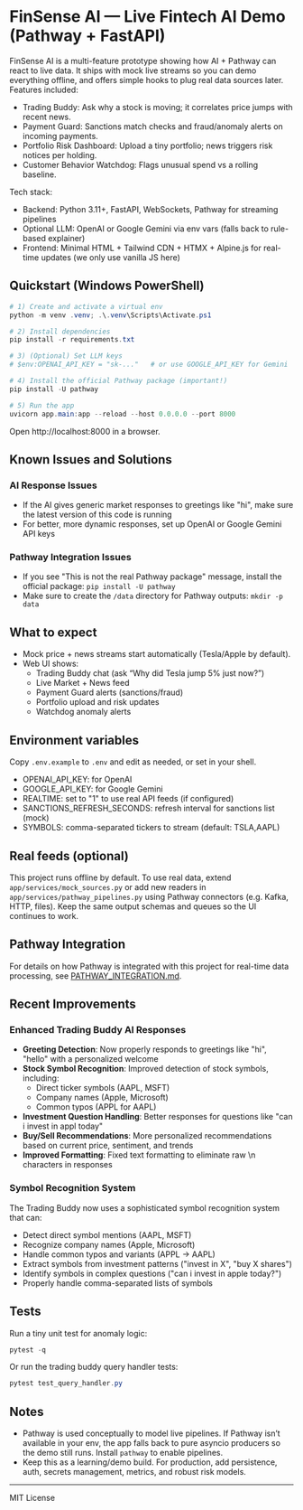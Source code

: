 # FinSense AI — Live Fintech AI Demo (Pathway + FastAPI)

FinSense AI is a multi-feature prototype showing how AI + Pathway can react to live data. It ships with mock live streams so you can demo everything offline, and offers simple hooks to plug real data sources later.
Features included:
- Trading Buddy: Ask why a stock is moving; it correlates price jumps with recent news.
- Payment Guard: Sanctions match checks and fraud/anomaly alerts on incoming payments.
- Portfolio Risk Dashboard: Upload a tiny portfolio; news triggers risk notices per holding.
- Customer Behavior Watchdog: Flags unusual spend vs a rolling baseline.

Tech stack:
- Backend: Python 3.11+, FastAPI, WebSockets, Pathway for streaming pipelines
- Optional LLM: OpenAI or Google Gemini via env vars (falls back to rule-based explainer)
- Frontend: Minimal HTML + Tailwind CDN + HTMX + Alpine.js for real-time updates (we only use vanilla JS here)

## Quickstart (Windows PowerShell)

```powershell
# 1) Create and activate a virtual env
python -m venv .venv; .\.venv\Scripts\Activate.ps1

# 2) Install dependencies
pip install -r requirements.txt

# 3) (Optional) Set LLM keys
# $env:OPENAI_API_KEY = "sk-..."   # or use GOOGLE_API_KEY for Gemini

# 4) Install the official Pathway package (important!)
pip install -U pathway

# 5) Run the app
uvicorn app.main:app --reload --host 0.0.0.0 --port 8000
```

Open http://localhost:8000 in a browser.

## Known Issues and Solutions

### AI Response Issues
- If the AI gives generic market responses to greetings like "hi", make sure the latest version of this code is running
- For better, more dynamic responses, set up OpenAI or Google Gemini API keys

### Pathway Integration Issues
- If you see "This is not the real Pathway package" message, install the official package: `pip install -U pathway`
- Make sure to create the `/data` directory for Pathway outputs: `mkdir -p data`

## What to expect
- Mock price + news streams start automatically (Tesla/Apple by default).
- Web UI shows:
  - Trading Buddy chat (ask “Why did Tesla jump 5% just now?”)
  - Live Market + News feed
  - Payment Guard alerts (sanctions/fraud)
  - Portfolio upload and risk updates
  - Watchdog anomaly alerts

## Environment variables
Copy `.env.example` to `.env` and edit as needed, or set in your shell.
- OPENAI_API_KEY: for OpenAI
- GOOGLE_API_KEY: for Google Gemini
- REALTIME: set to "1" to use real API feeds (if configured)
- SANCTIONS_REFRESH_SECONDS: refresh interval for sanctions list (mock)
- SYMBOLS: comma-separated tickers to stream (default: TSLA,AAPL)

## Real feeds (optional)
This project runs offline by default. To use real data, extend `app/services/mock_sources.py` or add new readers in `app/services/pathway_pipelines.py` using Pathway connectors (e.g. Kafka, HTTP, files). Keep the same output schemas and queues so the UI continues to work.

## Pathway Integration
For details on how Pathway is integrated with this project for real-time data processing, see [PATHWAY_INTEGRATION.md](PATHWAY_INTEGRATION.md).

## Recent Improvements

### Enhanced Trading Buddy AI Responses
- **Greeting Detection**: Now properly responds to greetings like "hi", "hello" with a personalized welcome
- **Stock Symbol Recognition**: Improved detection of stock symbols, including:
  - Direct ticker symbols (AAPL, MSFT)
  - Company names (Apple, Microsoft)
  - Common typos (APPL for AAPL)
- **Investment Question Handling**: Better responses for questions like "can i invest in appl today"
- **Buy/Sell Recommendations**: More personalized recommendations based on current price, sentiment, and trends
- **Improved Formatting**: Fixed text formatting to eliminate raw \n characters in responses

### Symbol Recognition System
The Trading Buddy now uses a sophisticated symbol recognition system that can:
- Detect direct symbol mentions (AAPL, MSFT)
- Recognize company names (Apple, Microsoft)
- Handle common typos and variants (APPL → AAPL)
- Extract symbols from investment patterns ("invest in X", "buy X shares")
- Identify symbols in complex questions ("can i invest in apple today?")
- Properly handle comma-separated lists of symbols

## Tests
Run a tiny unit test for anomaly logic:
```powershell
pytest -q
```

Or run the trading buddy query handler tests:
```powershell
pytest test_query_handler.py
```

## Notes
- Pathway is used conceptually to model live pipelines. If Pathway isn’t available in your env, the app falls back to pure asyncio producers so the demo still runs. Install `pathway` to enable pipelines.
- Keep this as a learning/demo build. For production, add persistence, auth, secrets management, metrics, and robust risk models.

---

MIT License
